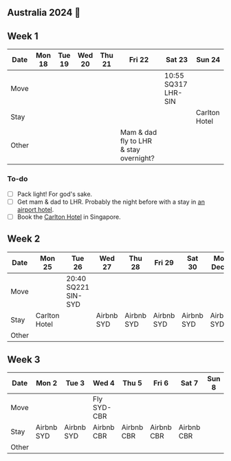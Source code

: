 ## Australia 2024 🥳

## Week 1

| Date  | Mon 18 | Tue 19 | Wed 20 | Thu 21 | Fri 22                                 | Sat 23              | Sun 24        |
| ----- | ------ | ------ | ------ | ------ | -------------------------------------- | ------------------- | ------------- |
| Move  |        |        |        |        |                                        | 10:55 SQ317 LHR-SIN |               |
| Stay  |        |        |        |        |                                        |                     | Carlton Hotel |
| Other |        |        |        |        | Mam & dad fly to LHR & stay overnight? |                     |               |

### To-do

- [ ] Pack light! For god's sake.
- [ ] Get mam & dad to LHR. Probably the night before with a stay in [an airport hotel](https://www.heathrow.com/at-the-airport/lounges-hotels-spas/heathrow-hotels).
- [ ] Book the [Carlton Hotel](https://www.carltonhotel.sg/) in Singapore.

## Week 2

| Date  | Mon 25        | Tue 26              | Wed 27     | Thu 28     | Fri 29     | Sat 30     | Mon Dec 1  |
| ----- | ------------- | ------------------- | ---------- | ---------- | ---------- | ---------- | ---------- |
| Move  |               | 20:40 SQ221 SIN-SYD |            |            |            |            |            |
| Stay  | Carlton Hotel |                     | Airbnb SYD | Airbnb SYD | Airbnb SYD | Airbnb SYD | Airbnb SYD |
| Other |               |                     |            |            |            |            |            |

## Week 3

| Date  | Mon 2      | Tue 3      | Wed 4       | Thu 5      | Fri 6      | Sat 7      | Sun 8 |
| ----- | ---------- | ---------- | ----------- | ---------- | ---------- | ---------- | ----- |
| Move  |            |            | Fly SYD-CBR |            |            |            |       |
| Stay  | Airbnb SYD | Airbnb SYD | Airbnb CBR  | Airbnb CBR | Airbnb CBR | Airbnb CBR |       |
| Other |            |            |             |            |            |            |       |
